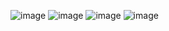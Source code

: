 ![image](https://github.com/user-attachments/assets/e6011da2-104e-47e6-b66d-5936ed3058a8)
![image](https://github.com/user-attachments/assets/a437cadd-3731-4e05-a247-77cb6412e023)
![image](https://github.com/user-attachments/assets/83f77aa0-a2ec-48d8-8b5a-27dc9c635a90)
![image](https://github.com/user-attachments/assets/ac81f70f-98bf-42af-afaa-a23381124dcb)


